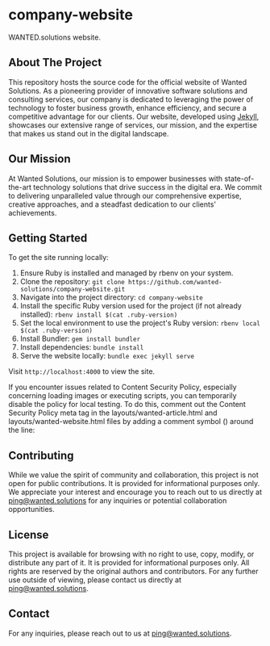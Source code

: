 # company-website
WANTED.solutions website.

## About The Project

This repository hosts the source code for the official website of Wanted Solutions. As a pioneering provider of innovative software solutions and consulting services, our company is dedicated to leveraging the power of technology to foster business growth, enhance efficiency, and secure a competitive advantage for our clients. Our website, developed using [Jekyll](https://jekyllrb.com/), showcases our extensive range of services, our mission, and the expertise that makes us stand out in the digital landscape.

## Our Mission

At Wanted Solutions, our mission is to empower businesses with state-of-the-art technology solutions that drive success in the digital era. We commit to delivering unparalleled value through our comprehensive expertise, creative approaches, and a steadfast dedication to our clients' achievements.

## Getting Started

To get the site running locally:

1. Ensure Ruby is installed and managed by rbenv on your system.
2. Clone the repository: `git clone https://github.com/wanted-solutions/company-website.git`
3. Navigate into the project directory: `cd company-website`
4. Install the specific Ruby version used for the project (if not already installed): `rbenv install $(cat .ruby-version)`
5. Set the local environment to use the project's Ruby version: `rbenv local $(cat .ruby-version)`
6. Install Bundler: `gem install bundler`
7. Install dependencies: `bundle install`
8. Serve the website locally: `bundle exec jekyll serve`

Visit `http://localhost:4000` to view the site.

If you encounter issues related to Content Security Policy, especially concerning loading images or executing scripts, you can temporarily disable the policy for local testing. To do this, comment out the Content Security Policy meta tag in the layouts/wanted-article.html and layouts/wanted-website.html files by adding a comment symbol (<!-- -->) around the line: <!-- <meta http-equiv="Content-Security-Policy" content="{{ site.http_csp }}"> -->


## Contributing

While we value the spirit of community and collaboration, this project is not open for public contributions. It is provided for informational purposes only. We appreciate your interest and encourage you to reach out to us directly at ping@wanted.solutions for any inquiries or potential collaboration opportunities.


## License

This project is available for browsing with no right to use, copy, modify, or distribute any part of it. It is provided for informational purposes only. All rights are reserved by the original authors and contributors. For any further use outside of viewing, please contact us directly at ping@wanted.solutions.


## Contact

For any inquiries, please reach out to us at ping@wanted.solutions.
